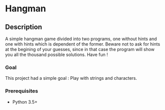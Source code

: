 # Hangman

## Description
A simple hangman game divided into two programs, one without hints and one with hints which is dependent of the former. Beware not to ask for hints at the begining of your guesses, since in that case the program will show you all the thousand possible solutions. Have fun !

### Goal
This project had a simple goal : Play with strings and characters.

### Prerequisites
 
- Python 3.5+
